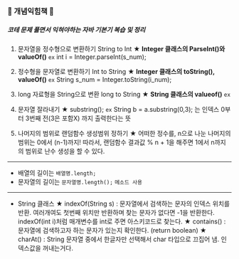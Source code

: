 ### 💛 개념익힘책 💛
##### 코테 문제 풀면서 익혀야하는 자바 기본기 복습 및 정리


1. 문자열을 정수형으로 변환하기 String to Int
★ **Integer 클래스의 ParseInt()와 valueOf()**
`ex`  int i = Integer.parseInt(s_num);

2. 정수형을 문자열로 변환하기 Int to String
★ **Integer 클래스의 toString(), valueOf()**
`ex` String s_num = Integer.toString(i_num);

3. long 자료형을 String으로 변환 long to String
★ **String 클래스의 valueof()**
`ex` 


3. 문자열 잘라내기
★ substring();
`ex` String b = a.substring(0,3); 는 인덱스 0부터 3번째 전(3은 포함X) 까지 출력한다는 뜻

4. 나머지의 범위로 랜덤함수 생성범위 정하기
★ 어떠한 정수를, n으로 나눈 나머지의 범위는 0에서 (n-1)까지!
  따라서, 랜덤함수 결과값 % n + 1을 해주면 1에서 n까지의 범위로 난수 생성을 할 수 있다.
---
- 배열의 길이는 `배열명.length;`
- 문자열의 길이는 `문자열명.length();` `메소드 사용`

---


* String 클래스
★ indexOf(String s) : 문자열에서 검색하는 문자의 인덱스 위치를 반환. 여러개여도 첫번째 위치만 반환하며 찾는 문자가 없다면 -1을 반환한다.   indexOf(int i)처럼 매개변수를 int로 주면 아스키코드로 찾는다.
★ contains() : 문자열에 검색하고자 하는 문자가 있는지 확인한다. (return boolean)
★ charAt() : String 문자열 중에서 한글자만 선택해서 char 타입으로 끄집어 냄. 인덱스값을 꺼내는거다.
